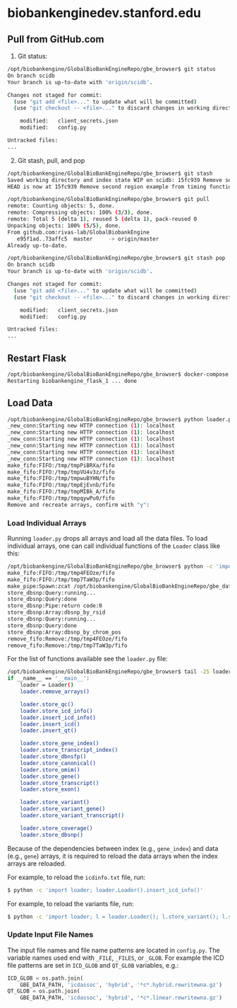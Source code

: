 # biobankenginedev.stanford.edu

## Pull from GitHub.com

1. Git status:

```bash
/opt/biobankengine/GlobalBioBankEngineRepo/gbe_browser$ git status
On branch scidb
Your branch is up-to-date with 'origin/scidb'.

Changes not staged for commit:
  (use "git add <file>..." to update what will be committed)
  (use "git checkout -- <file>..." to discard changes in working directory)

	modified:   client_secrets.json
	modified:   config.py

Untracked files:
...
```

2. Git stash, pull, and pop

```bash
/opt/biobankengine/GlobalBioBankEngineRepo/gbe_browser$ git stash
Saved working directory and index state WIP on scidb: 15fc939 Remove second region example from timing function
HEAD is now at 15fc939 Remove second region example from timing function
```

```bash
/opt/biobankengine/GlobalBioBankEngineRepo/gbe_browser$ git pull
remote: Counting objects: 5, done.
remote: Compressing objects: 100% (3/3), done.
remote: Total 5 (delta 1), reused 5 (delta 1), pack-reused 0
Unpacking objects: 100% (5/5), done.
From github.com:rivas-lab/GlobalBiobankEngine
   e95f1ad..73affc5  master     -> origin/master
Already up-to-date.
```

```bash
/opt/biobankengine/GlobalBioBankEngineRepo/gbe_browser$ git stash pop
On branch scidb
Your branch is up-to-date with 'origin/scidb'.

Changes not staged for commit:
  (use "git add <file>..." to update what will be committed)
  (use "git checkout -- <file>..." to discard changes in working directory)

	modified:   client_secrets.json
	modified:   config.py

Untracked files:
...
```

## Restart Flask

```bash
/opt/biobankengine/GlobalBioBankEngineRepo/gbe_browser$ docker-compose restart flask
Restarting biobankengine_flask_1 ... done
```

## Load Data

```bash
/opt/biobankengine/GlobalBioBankEngineRepo/gbe_browser$ python loader.py
_new_conn:Starting new HTTP connection (1): localhost
_new_conn:Starting new HTTP connection (1): localhost
_new_conn:Starting new HTTP connection (1): localhost
_new_conn:Starting new HTTP connection (1): localhost
_new_conn:Starting new HTTP connection (1): localhost
_new_conn:Starting new HTTP connection (1): localhost
make_fifo:FIFO:/tmp/tmpPiBRXa/fifo
make_fifo:FIFO:/tmp/tmpVU4v3z/fifo
make_fifo:FIFO:/tmp/tmpwuBYHN/fifo
make_fifo:FIFO:/tmp/tmpEjEvnb/fifo
make_fifo:FIFO:/tmp/tmpMIBk_A/fifo
make_fifo:FIFO:/tmp/tmpqywPu0/fifo
Remove and recreate arrays, confirm with "y":
```

### Load Individual Arrays

Running `loader.py` drops all arrays and load all the data files. To load individual arrays, one can call individual functions of the `Loader` class like this:

```bash
/opt/biobankengine/GlobalBioBankEngineRepo/gbe_browser$ python -c 'import loader; loader.Loader().store_dbsnp()'
make_fifo:FIFO:/tmp/tmp4FEOze/fifo
make_fifo:FIFO:/tmp/tmp7TaW3p/fifo
make_pipe:Spawn:zcat /opt/biobankengine/GlobalBioBankEngineRepo/gbe_data/dbsnp150.txt.gz > /tmp/tmp4FEOze/fifo pid:3173
store_dbsnp:Query:running...
store_dbsnp:Query:done
store_dbsnp:Pipe:return code:0
store_dbsnp:Array:dbsnp_by_rsid
store_dbsnp:Query:running...
store_dbsnp:Query:done
store_dbsnp:Array:dbsnp_by_chrom_pos
remove_fifo:Remove:/tmp/tmp4FEOze/fifo
remove_fifo:Remove:/tmp/tmp7TaW3p/fifo
```

For the list of functions available see the `loader.py` file:

```bash
/opt/biobankengine/GlobalBioBankEngineRepo/gbe_browser$ tail -25 loader.py
if __name__ == '__main__':
    loader = Loader()
    loader.remove_arrays()

    loader.store_qc()
    loader.store_icd_info()
    loader.insert_icd_info()
    loader.insert_icd()
    loader.insert_qt()

    loader.store_gene_index()
    loader.store_transcript_index()
    loader.store_dbnsfp()
    loader.store_canonical()
    loader.store_omim()
    loader.store_gene()
    loader.store_transcript()
    loader.store_exon()

    loader.store_variant()
    loader.store_variant_gene()
    loader.store_variant_transcript()

    loader.store_coverage()
    loader.store_dbsnp()
```

Because of the dependencies between index (e.g., `gene_index`) and
data (e.g., `gene`) arrays, it is required to reload the data arrays
when the index arrays are reloaded.

For example, to reload the `icdinfo.txt` file, run:

```bash
$ python -c 'import loader; loader.Loader().insert_icd_info()'
```

For example, to reload the variants file, run:

```bash
$ python -c 'import loader; l = loader.Loader(); l.store_variant(); l.store_variant_gene(); l.store_variant_transcript()'
```

### Update Input File Names

The input file names and file name patterns are located in
`config.py`. The variable names used end with `_FILE`, `_FILES`, or
`_GLOB`. For example the ICD file patterns are set in `ICD_GLOB` and
`QT_GLOB` variables, e.g.:

```python
ICD_GLOB = os.path.join(
    GBE_DATA_PATH, 'icdassoc', 'hybrid', '*c*.hybrid.rewritewna.gz')
QT_GLOB = os.path.join(
    GBE_DATA_PATH, 'icdassoc', 'hybrid', '*c*.linear.rewritewna.gz')
```
